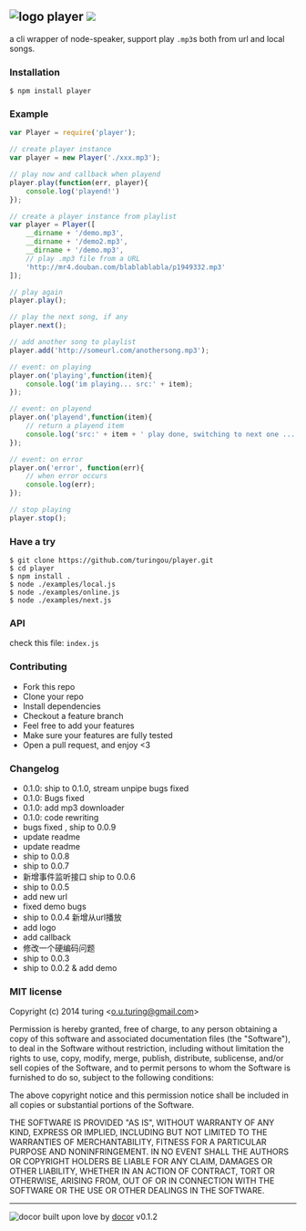 ## ![logo](http://ww2.sinaimg.cn/large/61ff0de3gw1e6xuxefgj1j200u00ugld.jpg) player ![](https://badge.fury.io/js/player.png)

a cli wrapper of node-speaker, support play `.mp3`s both from url and local songs.

### Installation

````
$ npm install player
````

### Example

````javascript
var Player = require('player');

// create player instance
var player = new Player('./xxx.mp3');

// play now and callback when playend
player.play(function(err, player){
    console.log('playend!')
});

// create a player instance from playlist
var player = Player([
    __dirname + '/demo.mp3',
    __dirname + '/demo2.mp3',
    __dirname + '/demo.mp3',
    // play .mp3 file from a URL
    'http://mr4.douban.com/blablablabla/p1949332.mp3'
]);

// play again
player.play();

// play the next song, if any
player.next();

// add another song to playlist
player.add('http://someurl.com/anothersong.mp3');

// event: on playing
player.on('playing',function(item){
    console.log('im playing... src:' + item);
});

// event: on playend
player.on('playend',function(item){
    // return a playend item
    console.log('src:' + item + ' play done, switching to next one ...');
});

// event: on error
player.on('error', function(err){
    // when error occurs
    console.log(err);
});

// stop playing
player.stop();
````

### Have a try

````
$ git clone https://github.com/turingou/player.git
$ cd player
$ npm install .
$ node ./examples/local.js
$ node ./examples/online.js
$ node ./examples/next.js
````

### API
check this file: `index.js`

### Contributing
- Fork this repo
- Clone your repo
- Install dependencies
- Checkout a feature branch
- Feel free to add your features
- Make sure your features are fully tested
- Open a pull request, and enjoy <3

### Changelog

 * 0.1.0: ship to 0.1.0, stream unpipe bugs fixed
 * 0.1.0: Bugs fixed
 * 0.1.0: add mp3 downloader
 * 0.1.0: code rewriting
 * bugs fixed , ship to 0.0.9
 * update readme
 * update readme
 * ship to 0.0.8
 * ship to 0.0.7
 * 新增事件监听接口 ship to 0.0.6
 * ship to 0.0.5
 * add new url
 * fixed demo bugs
 * ship to 0.0.4 新增从url播放
 * add logo
 * add callback
 * 修改一个硬编码问题
 * ship to 0.0.3
 * ship to 0.0.2 & add demo

### MIT license
Copyright (c) 2014 turing &lt;o.u.turing@gmail.com&gt;

Permission is hereby granted, free of charge, to any person obtaining a copy
of this software and associated documentation files (the &quot;Software&quot;), to deal
in the Software without restriction, including without limitation the rights
to use, copy, modify, merge, publish, distribute, sublicense, and/or sell
copies of the Software, and to permit persons to whom the Software is
furnished to do so, subject to the following conditions:

The above copyright notice and this permission notice shall be included in
all copies or substantial portions of the Software.

THE SOFTWARE IS PROVIDED &quot;AS IS&quot;, WITHOUT WARRANTY OF ANY KIND, EXPRESS OR
IMPLIED, INCLUDING BUT NOT LIMITED TO THE WARRANTIES OF MERCHANTABILITY,
FITNESS FOR A PARTICULAR PURPOSE AND NONINFRINGEMENT. IN NO EVENT SHALL THE
AUTHORS OR COPYRIGHT HOLDERS BE LIABLE FOR ANY CLAIM, DAMAGES OR OTHER
LIABILITY, WHETHER IN AN ACTION OF CONTRACT, TORT OR OTHERWISE, ARISING FROM,
OUT OF OR IN CONNECTION WITH THE SOFTWARE OR THE USE OR OTHER DEALINGS IN
THE SOFTWARE.

---
![docor](https://cdn1.iconfinder.com/data/icons/windows8_icons_iconpharm/26/doctor.png)
built upon love by [docor](https://github.com/turingou/docor.git) v0.1.2

